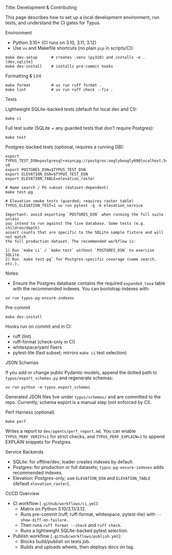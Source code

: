 Title: Development & Contributing

This page describes how to set up a local development environment, run tests, and understand the CI gates for Typus.

Environment

- Python 3.10+ (CI runs on 3.10, 3.11, 3.12)
- Use `uv` and Makefile shortcuts (no plain `pip` in scripts/CI):

```
make dev-setup      # creates .venv (py310) and installs -e .[dev,sqlite]
make dev-install    # installs pre-commit hooks
```

Formatting & Lint

```
make format         # uv run ruff format .
make lint           # uv run ruff check --fix .
```

Tests

Lightweight SQLite-backed tests (default for local dev and CI):

```
make ci
```

Full test suite (SQLite + any guarded tests that don’t require Postgres):

```
make test
```

Postgres-backed tests (optional, requires a running DB):

```
export TYPUS_TEST_DSN=postgresql+asyncpg://postgres:ooglyboogly69@localhost:5432/ibrida-v0
export POSTGRES_DSN=$TYPUS_TEST_DSN
export ELEVATION_DSN=$TYPUS_TEST_DSN
export ELEVATION_TABLE=elevation_raster

# Name search / PG subset (dataset-dependent)
make test-pg

# Elevation smoke tests (guarded; requires raster table)
TYPUS_ELEVATION_TEST=1 uv run pytest -q -k elevation_service

Important: avoid exporting `POSTGRES_DSN` when running the full suite unless
you intend to run against the live database. Some tests (e.g. children/depth)
assert counts that are specific to the SQLite sample fixture and will not match
the full production dataset. The recommended workflow is:

1) Run `make ci` / `make test` without `POSTGRES_DSN` to exercise SQLite.
2) Run `make test-pg` for Postgres-specific coverage (name search, etc.).
```

Notes:

- Ensure the Postgres database contains the required `expanded_taxa` table with the
  recommended indexes. You can bootstrap indexes with:

```
uv run typus-pg-ensure-indexes
```

Pre-commit

```
make dev-install
```

Hooks run on commit and in CI:
- ruff (lint)
- ruff-format (check-only in CI)
- whitespace/yaml fixers
- pytest-lite (fast subset; mirrors `make ci` test selection)

JSON Schemas

If you add or change public Pydantic models, append the dotted path to
`typus/export_schemas.py` and regenerate schemas:

```
uv run python -m typus.export_schemas
```

Generated JSON files live under `typus/schemas/` and are committed to the repo.
Currently, schema export is a manual step (not enforced by CI).

Perf Harness (optional)

```
make perf
```

Writes a report to `dev/agents/perf_report.md`. You can enable `TYPUS_PERF_VERIFY=1` for strict checks,
and `TYPUS_PERF_EXPLAIN=1` to append EXPLAIN snippets for Postgres.

Service Backends

- SQLite: for offline/dev; loader creates indexes by default.
- Postgres: for production or full datasets; `typus-pg-ensure-indexes` adds recommended indexes.
- Elevation: Postgres-only; use `ELEVATION_DSN` and `ELEVATION_TABLE` (default `elevation_raster`).

CI/CD Overview

- CI workflow (`.github/workflows/ci.yml`):
  - Matrix on Python 3.10/3.11/3.12.
  - Runs pre-commit (ruff, ruff-format, whitespace, pytest-lite) with `--show-diff-on-failure`.
  - Then runs `ruff format --check` and `ruff check`.
  - Runs a lightweight SQLite-backed pytest selection.
- Publish workflow (`.github/workflows/publish.yml`):
  - Blocks build/publish on tests job.
  - Builds and uploads wheels, then deploys docs on tag.
